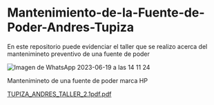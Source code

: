 # Mantenimiento-de-la-Fuente-de-Poder-Andres-Tupiza

En este repositorio puede evidenciar el taller que se realizo acerca del mantenimineto preventivo de una fuente de poder 

![Imagen de WhatsApp 2023-06-19 a las 14 11 24](https://github.com/AndresTupiza99/Mantenimiento-de-la-Fuente-de-Poder-Andres-Tupiza/assets/136016599/83e51b9d-d9c1-44e0-9229-2f1e61752fc0)

Mantenimineto de una fuente de poder marca HP

[TUPIZA_ANDRES_TALLER_2.1pdf.pdf](https://github.com/AndresTupiza99/Mantenimiento-de-la-Fuente-de-Poder-Andres-Tupiza/files/11793051/TUPIZA_ANDRES_TALLER_2.1pdf.pdf)
